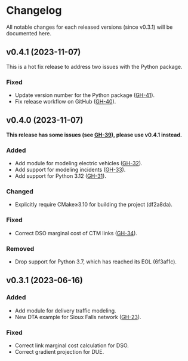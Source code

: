 # Changelog

All notable changes for each released versions (since v0.3.1) will be documented
here.

## v0.4.1 (2023-11-07)

This is a hot fix release to address two issues with the Python package.

### Fixed

- Update version number for the Python package ([GH-41]).
- Fix release workflow on GitHub ([GH-40]).

[GH-40]: https://github.com/maccmu/macposts/pull/40
[GH-41]: https://github.com/maccmu/macposts/pull/41

## v0.4.0 (2023-11-07)

**This release has some issues (see [GH-39]), please use v0.4.1 instead.**

[GH-39]: https://github.com/maccmu/macposts/issues/39

### Added

- Add module for modeling electric vehicles ([GH-32]).
- Add support for modeling incidents ([GH-33]).
- Add support for Python 3.12 ([GH-31]).

[GH-31]: https://github.com/maccmu/macposts/pull/31
[GH-32]: https://github.com/maccmu/macposts/pull/32
[GH-33]: https://github.com/maccmu/macposts/pull/33

### Changed

- Explicitly require CMake≥3.10 for building the project (df2a8da).

### Fixed

- Correct DSO marginal cost of CTM links ([GH-34]).

[GH-34]: https://github.com/maccmu/macposts/pull/34

### Removed

- Drop support for Python 3.7, which has reached its EOL (6f3af1c).

## v0.3.1 (2023-06-16)

### Added

- Add module for delivery traffic modeling.
- New DTA example for Sioux Falls network ([GH-23]).

[GH-23]: https://github.com/maccmu/macposts/pull/23

### Fixed

- Correct link marginal cost calculation for DSO.
- Correct gradient projection for DUE.
